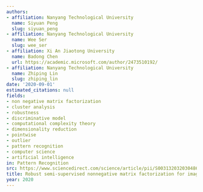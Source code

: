 ```yaml
---
authors:
- affiliation: Nanyang Technological University
  name: Siyuan Peng
  slug: siyuan_peng
- affiliation: Nanyang Technological University
  name: Wee Ser
  slug: wee_ser
- affiliation: Xi An Jiaotong University
  name: Badong Chen
  url: https://academic.microsoft.com/author/2473510192/
- affiliation: Nanyang Technological University
  name: Zhiping Lin
  slug: zhiping_lin
date: '2020-09-01'
estimated_citations: null
fields:
- non negative matrix factorization
- cluster analysis
- robustness
- discriminative model
- computational complexity theory
- dimensionality reduction
- pointwise
- outlier
- pattern recognition
- computer science
- artificial intelligence
in: Pattern Recognition
src: https://www.sciencedirect.com/science/article/pii/S0031320320304866
title: Robust semi-supervised nonnegative matrix factorization for image clustering
year: 2020
---
```

